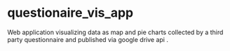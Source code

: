 # questionaire_vis_app
Web application visualizing data as map and pie charts collected by a third party questionnaire and published via google drive api .

